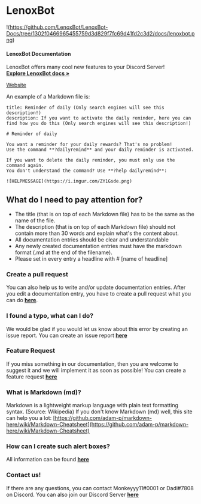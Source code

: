 # LenoxBot

 !(https://github.com/LenoxBot/LenoxBot-Docs/tree/1302f0466965455759d3d829f7fc69d41fd2c3d2/docs/lenoxbot.png)

#### LenoxBot Documentation

 LenoxBot offers many cool new features to your Discord Server!  
 [**Explore LenoxBot docs »**](https://docs.lenoxbot.com)  
  
 [Website](https://lenoxbot.com)

An example of a Markdown file is:

```text
title: Reminder of daily (Only search engines will see this description!)
description: If you want to activate the daily reminder, here you can find how you do this (Only search engines will see this description!)

# Reminder of daily

You want a reminder for your daily rewards? That's no problem!
Use the command **?dailyremind** and your daily reminder is activated. 

If you want to delete the daily reminder, you must only use the command again.
You don't understand the command? Use **?help dailyremind**:

![HELPMESSAGE](https://i.imgur.com/ZY1Gsde.png)
```

## What do I need to pay attention for?

* The title \(that is on top of each Markdown file\) has to be the same as the name of the file.
* The description \(that is on top of each Markdown file\) should not contain more than 30 words and explain what's the content about.
* All documentation entries should be clear and understandable
* Any newly created documentation entries must have the markdown format \(.md at the end of the filename\).
* Please set in every entry a headline with \# \[name of headline\]

### Create a pull request

You can also help us to write and/or update documentation entries. After you edit a documentation entry, you have to create a pull request what you can do [**here**](https://github.com/LenoxBot/LenoxBot-Docs/pulls).

### I found a typo, what can I do?

We would be glad if you would let us know about this error by creating an issue report. You can create an issue report [**here**](https://github.com/Monkeyyy11/LenoxBot/issues)

### Feature Request

If you miss something in our documentation, then you are welcome to suggest it and we will implement it as soon as possible! You can create a feature request [**here**](https://github.com/Monkeyyy11/LenoxBot/issues)

### What is Markdown \(md\)?

Markdown is a lightweight markup language with plain text formatting syntax. \(Source: Wikipedia\) If you don't know Markdown \(md\) well, this site can help you a lot: [https://github.com/adam-p/markdown-here/wiki/Markdown-Cheatsheet](https://github.com/adam-p/markdown-here/wiki/Markdown-Cheatsheet)

### How can I create such alert boxes?

All information can be found [**here**](https://squidfunk.github.io/mkdocs-material/extensions/admonition/#info)

### Contact us!

If there are any questions, you can contact Monkeyyy11\#0001 or Dadi\#7808 on Discord. You can also join our Discord Server [**here**](https://lenoxbot.com/discord)

